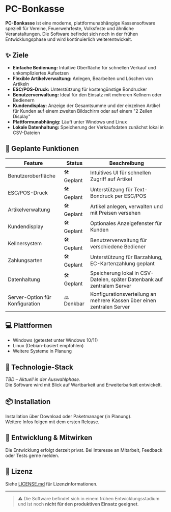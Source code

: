 # PC-Bonkasse

**PC-Bonkasse** ist eine moderne, plattformunabhängige Kassensoftware speziell für Vereine, Feuerwehrfeste, Volksfeste und ähnliche Veranstaltungen. Die Software befindet sich noch in der frühen Entwicklungsphase und wird kontinuierlich weiterentwickelt.

## ✨ Ziele

- **Einfache Bedienung:** Intuitive Oberfläche für schnellen Verkauf und unkompliziertes Aufsetzen
- **Flexible Artikelverwaltung:** Anlegen, Bearbeiten und Löschen von Artikeln
- **ESC/POS-Druck:** Unterstützung für kostengünstige Bondrucker
- **Benutzerverwaltung:** Ideal für den Einsatz mit mehreren Kellnern oder Bedienern
- **Kundendisplay:** Anzeige der Gesamtsumme und der einzelnen Artikel für Kunden auf einem zweiten Bildschirm oder auf einem "2 Zeilen Display"
- **Plattformunabhängig:** Läuft unter Windows und Linux
- **Lokale Datenhaltung:** Speicherung der Verkaufsdaten zunächst lokal in CSV-Dateien

## 🔧 Geplante Funktionen

| Feature                          | Status         | Beschreibung                                                                 |
|---------------------------------|----------------|-----------------------------------------------------------------------------|
| Benutzeroberfläche              | 🛠️ Geplant | Intuitives UI für schnellen Zugriff auf Artikel                             |
| ESC/POS-Druck                   | 🛠️ Geplant | Unterstützung für Text-Bondruck per ESC/POS                                 |
| Artikelverwaltung               | 🛠️ Geplant | Artikel anlegen, verwalten und mit Preisen versehen                         |
| Kundendisplay                   | 🛠️ Geplant | Optionales Anzeigefenster für Kunden                                        |
| Kellnersystem                   | 🛠️ Geplant      | Benutzerverwaltung für verschiedene Bediener                                |
| Zahlungsarten                  | 🛠️ Geplant | Unterstützung für Barzahlung, EC-Kartenzahlung geplant                      |
| Datenhaltung                   | 🛠️ Geplant  | Speicherung lokal in CSV-Dateien, später Datenbank auf zentralem Server     |
| Server-Option für Konfiguration | 🔜 Denkbar      | Konfigurationsverteilung an mehrere Kassen über einen zentralen Server      |

## 💻 Plattformen

- Windows (getestet unter Windows 10/11)
- Linux (Debian-basiert empfohlen)
- Weitere Systeme in Planung

## 🧱 Technologie-Stack

_TBD – Aktuell in der Auswahlphase._  
Die Software wird mit Blick auf Wartbarkeit und Erweiterbarkeit entwickelt.

## 📦 Installation

Installation über Download oder Paketmanager (in Planung).  
Weitere Infos folgen mit dem ersten Release.

## 🧪 Entwicklung & Mitwirken

Die Entwicklung erfolgt derzeit privat. Bei Interesse an Mitarbeit, Feedback oder Tests gerne melden.

## 📄 Lizenz

Siehe [LICENSE.md](LICENSE.md) für Lizenzinformationen.

---

> ⚠️ Die Software befindet sich in einem frühen Entwicklungsstadium und ist noch **nicht für den produktiven Einsatz geeignet**.
